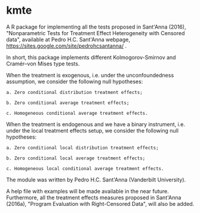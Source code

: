 # kmte
A R package for implementing all the tests proposed in Sant'Anna (2016), "Nonparametric Tests for Treatment Effect Heterogeneity with Censored data", available at Pedro H.C. Sant'Anna webpage, https://sites.google.com/site/pedrohcsantanna/ .

In short, this package implements different Kolmogorov-Smirnov and Cramér–von Mises type tests. 

When the treatment is exogenous, i.e. under the unconfoundedness assumption, we consider the following null hypotheses:
    
    a. Zero conditional distribution treatment effects;
    
    b. Zero conditional average treatment effects;
    
    c. Homogeneous conditional average treatment effects.
    
When the treatment is endogenous and we have a binary instrument, i.e. under the local treatment effects setup, we consider the 
following null hypotheses:

    a. Zero conditional local distribution treatment effects;
    
    b. Zero conditional local average treatment effects;
    
    c. Homogeneous local conditional average treatment effects.

The module was written by Pedro H.C. Sant'Anna (Vanderbilt University).

A help file with examples will be made available in the near future. Furthermore, all the treatment effects measures proposed in Sant'Anna (2016a), "Program Evaluation with Right-Censored Data", will also be added.
